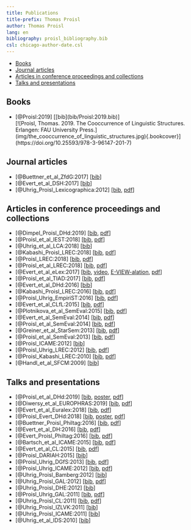 ```yaml
---
title: Publications
title-prefix: Thomas Proisl
author: Thomas Proisl
lang: en
bibliography: proisl_bibliography.bib
csl: chicago-author-date.csl
---
```


- [Books](#books)
- [Journal articles](#journal-articles)
- [Articles in conference proceedings and collections](#articles-in-conference-proceedings-and-collections)
- [Talks and presentations](#talks-and-presentations)

## Books ##

- <div class="book"><div class="bibentry">[@Proisl:2019] [[bib](bib/Proisl:2019.bib)]</div><div class="cover">[![Proisl, Thomas. 2019. The Cooccurrence of Linguistic Structures. Erlangen: FAU University Press.](img/the_cooccurrence_of_linguistic_structures.jpg){.bookcover}](https://doi.org/10.25593/978-3-96147-201-7)</div>

## Journal articles ##

- [@Buettner_et_al_ZfdG:2017] [[bib](bib/Buettner_et_al_ZfdG:2017.bib)]
- [@Evert_et_al_DSH:2017] [[bib](bib/Evert_et_al_DSH:2017.bib)]
- [@Uhrig_Proisl_Lexicographica:2012] [[bib](bib/Uhrig_Proisl_Lexicographica:2012.bib), [pdf](pdf/uhrig_proisl_2012_lexicographica.pdf)]

## Articles in conference proceedings and collections ##

- [@Dimpel_Proisl_DHd:2019] [[bib](bib/Dimpel_Proisl_DHd:2019.bib), [pdf](pdf/dimpel_proisl_2019_dhd.pdf)]
- [@Proisl_et_al_IEST:2018] [[bib](bib/Proisl_et_al_IEST:2018.bib), [pdf](pdf/proisl_et_al_2018_iest.pdf)]
- [@Uhrig_et_al_LCA:2018] [[bib](bib/Uhrig_et_al_LCA:2018.bib)]
- [@Kabashi_Proisl_LREC:2018] [[bib](bib/Kabashi_Proisl_LREC:2018.bib), [pdf](pdf/kabashi_proisl_2018_lrec.pdf)]
- [@Proisl_LREC:2018] [[bib](bib/Proisl_LREC:2018.bib), [pdf](pdf/proisl_2018_lrec.pdf)]
- [@Proisl_et_al_LREC:2018] [[bib](bib/Proisl_et_al_LREC:2018.bib), [pdf](pdf/proisl_et_al_2018_lrec.pdf)]
- [@Evert_et_al_eLex:2017] [[bib](bib/Evert_et_al_eLex:2017.bib), [video](https://www.youtube.com/watch?v=xYo3wTRx8F8), [E-VIEW-alation](http://www.collocations.de/eviewalation/), [pdf](pdf/evert_et_al_2017_elex.pdf)]
- [@Proisl_et_al_TIAD:2017] [[bib](bib/Proisl_et_al_TIAD:2017.bib), [pdf](pdf/proisl_et_al_2017_tiad.pdf)]
- [@Evert_et_al_DHd:2016] [[bib](bib/Evert_et_al_DHd:2016.bib)]
- [@Kabashi_Proisl_LREC:2016] [[bib](bib/Kabashi_Proisl_LREC:2016.bib), [pdf](pdf/kabashi_proisl_2016_lrec.pdf)]
- [@Proisl_Uhrig_EmpiriST:2016] [[bib](bib/Proisl_Uhrig_EmpiriST:2016.bib), [pdf](pdf/proisl_uhrig_2016_empirist.pdf)]
- [@Evert_et_al_CLfL:2015] [[bib](bib/Evert_et_al_CLfL:2015.bib), [pdf](pdf/evert_et_al_2015_clfl.pdf)]
- [@Plotnikova_et_al_SemEval:2015] [[bib](bib/Plotnikova_et_al_SemEval:2015.bib), [pdf](pdf/plotnikova_et_al_2015_semeval.pdf)]
- [@Evert_et_al_SemEval:2014] [[bib](bib/Evert_et_al_SemEval:2014.bib), [pdf](pdf/evert_et_al_2014_semeval.pdf)]
- [@Proisl_et_al_SemEval:2014] [[bib](bib/Proisl_et_al_SemEval:2014.bib), [pdf](pdf/proisl_et_al_2014_semeval.pdf)]
- [@Greiner_et_al_StarSem:2013] [[bib](bib/Greiner_et_al_StarSem:2013.bib), [pdf](pdf/greiner_et_al_2013_starsem.pdf)]
- [@Proisl_et_al_SemEval:2013] [[bib](bib/Proisl_et_al_SemEval:2013.bib), [pdf](pdf/proisl_et_al_2013_semeval.pdf)]
- [@Proisl_ICAME:2012] [[bib](bib/Proisl_ICAME:2012.bib)]
- [@Proisl_Uhrig_LREC:2012] [[bib](bib/Proisl_Uhrig_LREC:2012.bib), [pdf](pdf/proisl_uhrig_2012_lrec.pdf)]
- [@Proisl_Kabashi_LREC:2010] [[bib](bib/Proisl_Kabashi_LREC:2010.bib), [pdf](pdf/proisl_kabashi_2010_lrec.pdf)]
- [@Handl_et_al_SFCM:2009] [[bib](bib/Handl_et_al_SFCM:2009.bib)]

## Talks and presentations ##

- [@Proisl_et_al_DHd:2019] [[bib](bib/Proisl_et_al_DHd:2019.bib), [poster](pdf/poster_proisl_et_al_2019_dhd.pdf), [pdf](pdf/abstract_proisl_et_al_2019_dhd.pdf)]
- [@Diwersy_et_al_EUROPHRAS:2019] [[bib](bib/Diwersy_et_al_EUROPHRAS:2019.bib), [pdf](pdf/abstract_diwersy_et_al_2019_europhras.pdf)]
- [@Evert_et_al_Euralex:2018] [[bib](bib/Evert_et_al_Euralex:2018.bib), [pdf](pdf/abstract_evert_et_al_2018_euralex.pdf)]
- [@Proisl_Evert_DHd:2018] [[bib](bib/Proisl_Evert_DHd:2018.bib), [poster](pdf/poster_proisl_evert_2018_dhd.pdf), [pdf](pdf/abstract_proisl_evert_2018_dhd.pdf)]
- [@Buettner_Proisl_Philtag:2016] [[bib](bib/Buettner_Proisl_Philtag:2016.bib), [pdf](pdf/abstract_buettner_proisl_2016_philtag.pdf)]
- [@Evert_et_al_DH:2016] [[bib](bib/Evert_et_al_DH:2016.bib), [pdf](pdf/abstract_evert_et_al_2016_dh.pdf)]
- [@Evert_Proisl_Philtag:2016] [[bib](bib/Evert_Proisl_Philtag:2016.bib), [pdf](pdf/abstract_evert_proisl_2016_philtag.pdf)]
- [@Bartsch_et_al_ICAME:2015] [[bib](bib/Bartsch_et_al_ICAME:2015.bib), [pdf](pdf/abstract_bartsch_et_al_2015_icame.pdf)]
- [@Evert_et_al_CL:2015] [[bib](bib/Evert_et_al_CL:2015.bib), [pdf](pdf/abstract_evert_et_al_2015_cl.pdf)]
- [@Proisl_DARIAH:2015] [[bib](bib/Proisl_DARIAH:2015.bib)]
- [@Proisl_Uhrig_DGfS:2013] [[bib](bib/Proisl_Uhrig_DGfS:2013.bib), [pdf](pdf/abstract_proisl_uhrig_2013_dgfs.pdf)]
- [@Proisl_Uhrig_ICAME:2012] [[bib](bib/Proisl_Uhrig_ICAME:2012.bib), [pdf](pdf/abstract_proisl_uhrig_2012_icame.pdf)]
- [@Uhrig_Proisl_Bamberg:2012] [[bib](bib/Uhrig_Proisl_Bamberg:2012.bib)]
- [@Uhrig_Proisl_GAL:2012] [[bib](bib/Uhrig_Proisl_GAL:2012.bib), [pdf](pdf/abstract_uhrig_proisl_2012_gal.pdf)]
- [@Uhrig_Proisl_DHE:2012] [[bib](bib/Uhrig_Proisl_DHE:2012.bib)]
- [@Proisl_Uhrig_GAL:2011] [[bib](bib/Proisl_Uhrig_GAL:2011.bib), [pdf](pdf/abstract_proisl_uhrig_2011_gal.pdf)]
- [@Uhrig_Proisl_CL:2011] [[bib](bib/Uhrig_Proisl_CL:2011.bib), [pdf](pdf/abstract_uhrig_proisl_2011_cl.pdf)]
- [@Uhrig_Proisl_IZLVK:2011] [[bib](bib/Uhrig_Proisl_IZLVK:2011.bib)]
- [@Uhrig_Proisl_ICAME:2011] [[bib](bib/Uhrig_Proisl_ICAME:2011.bib)]
- [@Uhrig_et_al_IDS:2010] [[bib](bib/Uhrig_et_al_IDS:2010.bib)]
